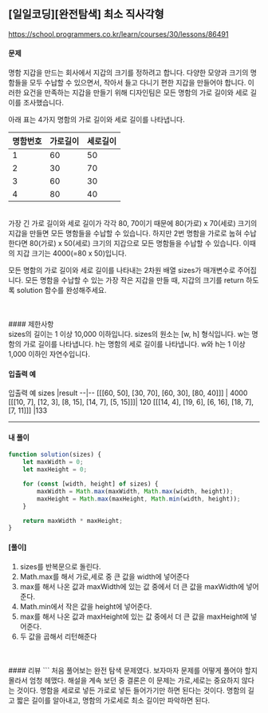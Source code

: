 ## [일일코딩][완전탐색] 최소 직사각형

https://school.programmers.co.kr/learn/courses/30/lessons/86491

#### 문제
명함 지갑을 만드는 회사에서 지갑의 크기를 정하려고 합니다. 다양한 모양과 크기의 명함들을 모두 수납할 수 있으면서, 작아서 들고 다니기 편한 지갑을 만들어야 합니다. 이러한 요건을 만족하는 지갑을 만들기 위해 디자인팀은 모든 명함의 가로 길이와 세로 길이를 조사했습니다.

아래 표는 4가지 명함의 가로 길이와 세로 길이를 나타냅니다.

명함번호|	가로길이|	세로길이
--| --| --|
1	|60|	50
2	|30|	70
3	|60	|30
4	|80|	40

<br>
가장 긴 가로 길이와 세로 길이가 각각 80, 70이기 때문에 80(가로) x 70(세로) 크기의 지갑을 만들면 모든 명함들을 수납할 수 있습니다. 하지만 2번 명함을 가로로 눕혀 수납한다면 80(가로) x 50(세로) 크기의 지갑으로 모든 명함들을 수납할 수 있습니다. 이때의 지갑 크기는 4000(=80 x 50)입니다.

모든 명함의 가로 길이와 세로 길이를 나타내는 2차원 배열 sizes가 매개변수로 주어집니다. 모든 명함을 수납할 수 있는 가장 작은 지갑을 만들 때, 지갑의 크기를 return 하도록 solution 함수를 완성해주세요.


<br>
<br>
####  제한사항<br>
sizes의 길이는 1 이상 10,000 이하입니다.
sizes의 원소는 [w, h] 형식입니다.
w는 명함의 가로 길이를 나타냅니다.
h는 명함의 세로 길이를 나타냅니다.
w와 h는 1 이상 1,000 이하인 자연수입니다.


#### 입출력 예

입출력 예
sizes	|result
--|--
[[[60, 50], [30, 70], [60, 30], [80, 40]]] |	4000
[[[10, 7], [12, 3], [8, 15], [14, 7], [5, 15]]]|	120
[[[14, 4], [19, 6], [6, 16], [18, 7], [7, 11]]]	|133




---

#### 내 풀이

```js
function solution(sizes) {
    let maxWidth = 0;
    let maxHeight = 0;

    for (const [width, height] of sizes) {
        maxWidth = Math.max(maxWidth, Math.max(width, height));
        maxHeight = Math.max(maxHeight, Math.min(width, height));
    }

    return maxWidth * maxHeight;
}

```

#### [풀이]

1. sizes를 반복문으로 돌린다.
2. Math.max를 해서 가로,세로 중 큰 값을 width에 넣어준다
3. max를 해서 나온 값과 maxWidth에 있는 값 중에서 더 큰 값을 maxWidth에 넣어준다.
4. Math.min에서 작은 값을 height에 넣어준다.
5. max를 해서 나온 값과 maxHeight에 있는 값 중에서 더 큰 값을 maxHeight에 넣어준다.
6. 두 값을 곱해서 리턴해준다


<br>
<br>
#### 리뷰
```
처음 풀어보는 완전 탐색 문제였다.
보자마자 문제를 어떻게 풀어야 할지 몰라서 엄청 헤맸다.
해설을 계속 보던 중 결론은 이 문제는 가로,세로는 중요하지 않다는 것이다.
명함을 세로로 넣든 가로로 넣든 들어가기만 하면 된다는 것이다.
명함의 길고 짧은 길이를 알아내고, 명함의 가로세로 최소 길이만 파악하면 된다.

```

